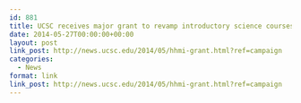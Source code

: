```yaml
---
id: 881
title: UCSC receives major grant to revamp introductory science courses
date: 2014-05-27T00:00:00+00:00
layout: post
link_post: http://news.ucsc.edu/2014/05/hhmi-grant.html?ref=campaign
categories:
  - News
format: link
link_post: http://news.ucsc.edu/2014/05/hhmi-grant.html?ref=campaign
---
```

